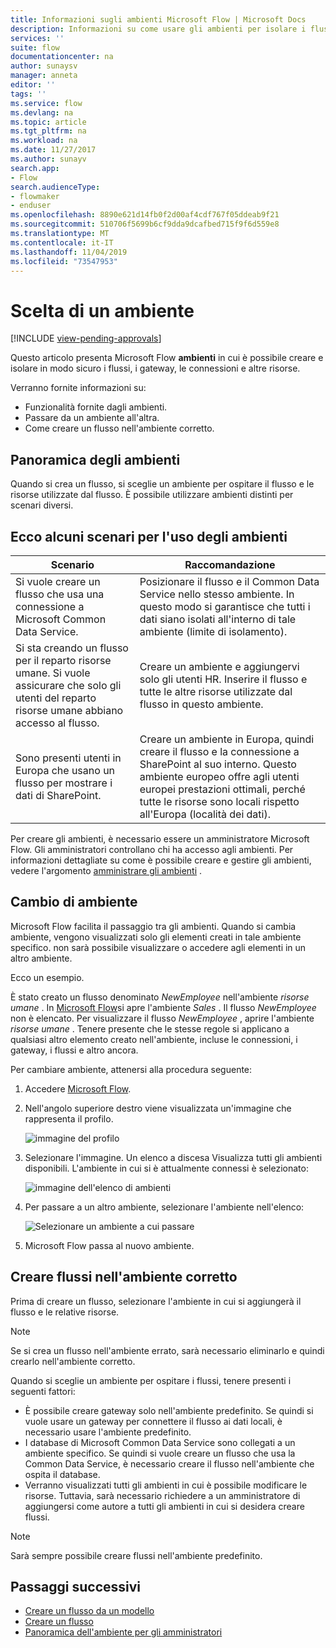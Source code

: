 ```yaml
---
title: Informazioni sugli ambienti Microsoft Flow | Microsoft Docs
description: Informazioni su come usare gli ambienti per isolare i flussi
services: ''
suite: flow
documentationcenter: na
author: sunaysv
manager: anneta
editor: ''
tags: ''
ms.service: flow
ms.devlang: na
ms.topic: article
ms.tgt_pltfrm: na
ms.workload: na
ms.date: 11/27/2017
ms.author: sunayv
search.app:
- Flow
search.audienceType:
- flowmaker
- enduser
ms.openlocfilehash: 8890e621d14fb0f2d00af4cdf767f05ddeab9f21
ms.sourcegitcommit: 510706f5699b6cf9dda9dcafbed715f9f6d559e8
ms.translationtype: MT
ms.contentlocale: it-IT
ms.lasthandoff: 11/04/2019
ms.locfileid: "73547953"
---
```

# <a name="choosing-an-environment"></a>Scelta di un ambiente
[!INCLUDE [view-pending-approvals](includes/cc-rebrand.md)]

Questo articolo presenta Microsoft Flow **ambienti** in cui è possibile creare e isolare in modo sicuro i flussi, i gateway, le connessioni e altre risorse.

Verranno fornite informazioni su:

* Funzionalità fornite dagli ambienti.
* Passare da un ambiente all'altra.
* Come creare un flusso nell'ambiente corretto.

## <a name="environments-overview"></a>Panoramica degli ambienti

Quando si crea un flusso, si sceglie un ambiente per ospitare il flusso e le risorse utilizzate dal flusso. È possibile utilizzare ambienti distinti per scenari diversi.

## <a name="here-are-a-few-scenarios-for-using-environments"></a>Ecco alcuni scenari per l'uso degli ambienti

Scenario|Raccomandazione
-----|-----
Si vuole creare un flusso che usa una connessione a Microsoft Common Data Service.|Posizionare il flusso e il Common Data Service nello stesso ambiente. In questo modo si garantisce che tutti i dati siano isolati all'interno di tale ambiente (limite di isolamento).
Si sta creando un flusso per il reparto risorse umane. Si vuole assicurare che solo gli utenti del reparto risorse umane abbiano accesso al flusso.|Creare un ambiente e aggiungervi solo gli utenti HR. Inserire il flusso e tutte le altre risorse utilizzate dal flusso in questo ambiente.
Sono presenti utenti in Europa che usano un flusso per mostrare i dati di SharePoint.|Creare un ambiente in Europa, quindi creare il flusso e la connessione a SharePoint al suo interno. Questo ambiente europeo offre agli utenti europei prestazioni ottimali, perché tutte le risorse sono locali rispetto all'Europa (località dei dati).

Per creare gli ambienti, è necessario essere un amministratore Microsoft Flow. Gli amministratori controllano chi ha accesso agli ambienti. Per informazioni dettagliate su come è possibile creare e gestire gli ambienti, vedere l'argomento [amministrare gli ambienti](environments-overview-admin.md) .

## <a name="switching-environments"></a>Cambio di ambiente

Microsoft Flow facilita il passaggio tra gli ambienti. Quando si cambia ambiente, vengono visualizzati solo gli elementi creati in tale ambiente specifico. non sarà possibile visualizzare o accedere agli elementi in un altro ambiente.

Ecco un esempio.

È stato creato un flusso denominato *NewEmployee* nell'ambiente *risorse umane* . In [Microsoft Flow](https://flow.microsoft.com)si apre l'ambiente *Sales* . Il flusso *NewEmployee* non è elencato. Per visualizzare il flusso *NewEmployee* , aprire l'ambiente *risorse umane* . Tenere presente che le stesse regole si applicano a qualsiasi altro elemento creato nell'ambiente, incluse le connessioni, i gateway, i flussi e altro ancora.

Per cambiare ambiente, attenersi alla procedura seguente:

1. Accedere [Microsoft Flow](https://flow.microsoft.com).
1. Nell'angolo superiore destro viene visualizzata un'immagine che rappresenta il profilo.

   ![immagine del profilo](./media/environments-overview-maker/default-environment.png)

1. Selezionare l'immagine. Un elenco a discesa Visualizza tutti gli ambienti disponibili. L'ambiente in cui si è attualmente connessi è selezionato:

   ![immagine dell'elenco di ambienti](./media/environments-overview-maker/all-environments.png)
1. Per passare a un altro ambiente, selezionare l'ambiente nell'elenco:

   ![Selezionare un ambiente a cui passare](./media/environments-overview-maker/select-europe.png)
1. Microsoft Flow passa al nuovo ambiente.

## <a name="create-flows-in-the-right-environment"></a>Creare flussi nell'ambiente corretto

Prima di creare un flusso, selezionare l'ambiente in cui si aggiungerà il flusso e le relative risorse.

> [!NOTE]
> Se si crea un flusso nell'ambiente errato, sarà necessario eliminarlo e quindi crearlo nell'ambiente corretto.

Quando si sceglie un ambiente per ospitare i flussi, tenere presenti i seguenti fattori:

* È possibile creare gateway solo nell'ambiente predefinito. Se quindi si vuole usare un gateway per connettere il flusso ai dati locali, è necessario usare l'ambiente predefinito.
* I database di Microsoft Common Data Service sono collegati a un ambiente specifico. Se quindi si vuole creare un flusso che usa la Common Data Service, è necessario creare il flusso nell'ambiente che ospita il database.
* Verranno visualizzati tutti gli ambienti in cui è possibile modificare le risorse. Tuttavia, sarà necessario richiedere a un amministratore di aggiungersi come autore a tutti gli ambienti in cui si desidera creare flussi.

> [!NOTE]
> Sarà sempre possibile creare flussi nell'ambiente predefinito.

## <a name="next-steps"></a>Passaggi successivi

* [Creare un flusso da un modello](get-started-logic-template.md)
* [Creare un flusso](get-started-logic-flow.md)
* [Panoramica dell'ambiente per gli amministratori](environments-overview-admin.md)
